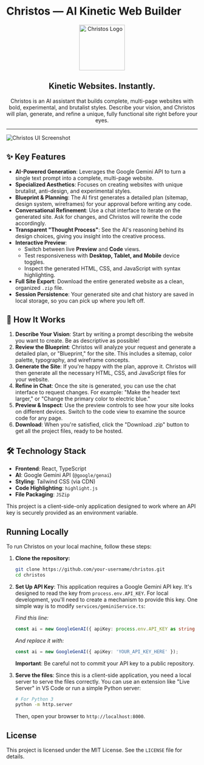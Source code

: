 # Christos — AI Kinetic Web Builder

<p align="center">
  <img src="https://raw.githubusercontent.com/arxivius/christos-assets/main/christos-logo.svg" alt="Christos Logo" width="120">
</p>

<h2 align="center">Kinetic Websites. Instantly.</h2>

<p align="center">
  Christos is an AI assistant that builds complete, multi-page websites with bold, experimental, and brutalist styles. Describe your vision, and Christos will plan, generate, and refine a unique, fully functional site right before your eyes.
</p>

---

![Christos UI Screenshot](https://raw.githubusercontent.com/arxivius/christos-assets/main/christos-ui-screenshot.png)

## ✨ Key Features

-   **AI-Powered Generation**: Leverages the Google Gemini API to turn a single text prompt into a complete, multi-page website.
-   **Specialized Aesthetics**: Focuses on creating websites with unique brutalist, anti-design, and experimental styles.
-   **Blueprint & Planning**: The AI first generates a detailed plan (sitemap, design system, wireframes) for your approval before writing any code.
-   **Conversational Refinement**: Use a chat interface to iterate on the generated site. Ask for changes, and Christos will rewrite the code accordingly.
-   **Transparent "Thought Process"**: See the AI's reasoning behind its design choices, giving you insight into the creative process.
-   **Interactive Preview**:
    -   Switch between live **Preview** and **Code** views.
    -   Test responsiveness with **Desktop, Tablet, and Mobile** device toggles.
    -   Inspect the generated HTML, CSS, and JavaScript with syntax highlighting.
-   **Full Site Export**: Download the entire generated website as a clean, organized `.zip` file.
-   **Session Persistence**: Your generated site and chat history are saved in local storage, so you can pick up where you left off.

## 🚀 How It Works

1.  **Describe Your Vision**: Start by writing a prompt describing the website you want to create. Be as descriptive as possible!
2.  **Review the Blueprint**: Christos will analyze your request and generate a detailed plan, or "Blueprint," for the site. This includes a sitemap, color palette, typography, and wireframe concepts.
3.  **Generate the Site**: If you're happy with the plan, approve it. Christos will then generate all the necessary HTML, CSS, and JavaScript files for your website.
4.  **Refine in Chat**: Once the site is generated, you can use the chat interface to request changes. For example: "Make the header text larger," or "Change the primary color to electric blue."
5.  **Preview & Inspect**: Use the preview controls to see how your site looks on different devices. Switch to the code view to examine the source code for any page.
6.  **Download**: When you're satisfied, click the "Download .zip" button to get all the project files, ready to be hosted.

## 🛠️ Technology Stack

-   **Frontend**: React, TypeScript
-   **AI**: Google Gemini API (`@google/genai`)
-   **Styling**: Tailwind CSS (via CDN)
-   **Code Highlighting**: `highlight.js`
-   **File Packaging**: `JSZip`

This project is a client-side-only application designed to work where an API key is securely provided as an environment variable.

## Running Locally

To run Christos on your local machine, follow these steps:

1.  **Clone the repository:**
    ```bash
    git clone https://github.com/your-username/christos.git
    cd christos
    ```

2.  **Set Up API Key**: This application requires a Google Gemini API key. It's designed to read the key from `process.env.API_KEY`. For local development, you'll need to create a mechanism to provide this key. One simple way is to modify `services/geminiService.ts`:
    
    *Find this line:*
    ```typescript
    const ai = new GoogleGenAI({ apiKey: process.env.API_KEY as string });
    ```
    *And replace it with:*
    ```typescript
    const ai = new GoogleGenAI({ apiKey: 'YOUR_API_KEY_HERE' });
    ```
    **Important**: Be careful not to commit your API key to a public repository.

3.  **Serve the files**: Since this is a client-side application, you need a local server to serve the files correctly. You can use an extension like "Live Server" in VS Code or run a simple Python server:
    ```bash
    # For Python 3
    python -m http.server
    ```
    Then, open your browser to `http://localhost:8000`.

## License

This project is licensed under the MIT License. See the `LICENSE` file for details.